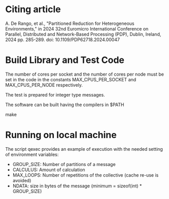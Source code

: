 # Citing article

A. De Rango, et al., "Partitioned Reduction for Heterogeneous Environments," in 2024 32nd Euromicro International Conference on Parallel, Distributed and Network-Based Processing (PDP), Dublin, Ireland, 2024 pp. 285-289.
doi: 10.1109/PDP62718.2024.00047

# Build Library and Test Code

The number of cores per socket and the number of cores per node must be set in the code in the constants MAX_CPUS_PER_SOCKET and MAX_CPUS_PER_NODE respectively.

The test is prepared for integer type messages.
 
The software can be built having the compilers in $PATH

make

# Running on local machine

The script qexec provides an example of execution with the needed setting of environment variables:

- GROUP_SIZE: Number of partitions of a message 
- CALCULUS: Amount of calculation
- MAX_LOOPS: Number of repetitions of the collective (cache re-use is avoided)
- NDATA: size in bytes of the message (minimum = sizeof(int) * GROUP_SIZE)

